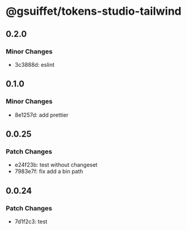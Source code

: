 # @gsuiffet/tokens-studio-tailwind

## 0.2.0

### Minor Changes

- 3c3888d: eslint

## 0.1.0

### Minor Changes

- 8e1257d: add prettier

## 0.0.25

### Patch Changes

- e24f23b: test without changeset
- 7983e7f: fix add a bin path

## 0.0.24

### Patch Changes

- 7d1f2c3: test
